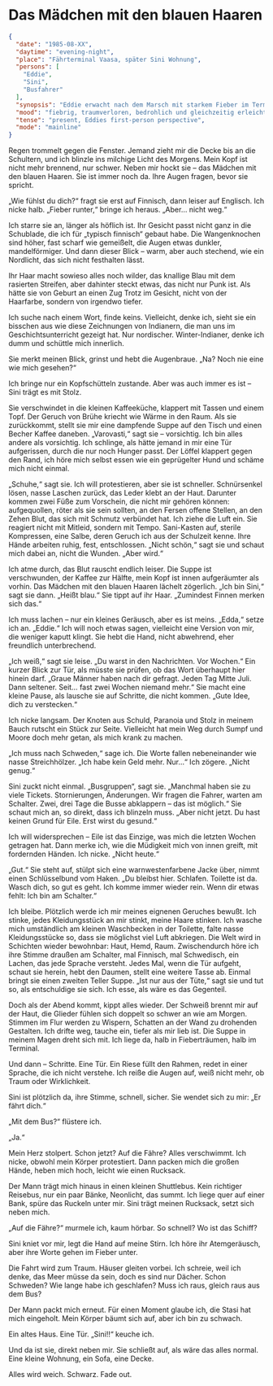 # Das Mädchen mit den blauen Haaren

```json
{
  "date": "1985-08-XX",
  "daytime": "evening-night",
  "place": "Fährterminal Vaasa, später Sini Wohnung",
  "persons": [
    "Eddie",
    "Sini",
    "Busfahrer"
  ],
  "synopsis": "Eddie erwacht nach dem Marsch mit starkem Fieber im Terminal, erlebt fiebrige Verwirrung, missversteht Sinis Worte und glaubt, sofort weiterreisen zu müssen. Ein Busfahrer trägt sie schließlich in Sinis Wohnung, wo sie zusammenbricht.",
  "mood": "fiebrig, traumverloren, bedrohlich und gleichzeitig erleichtert",
  "tense": "present, Eddies first-person perspective",
  "mode": "mainline"
}
```

Regen trommelt gegen die Fenster. Jemand zieht mir die Decke bis an die Schultern, und ich blinzle ins milchige Licht des Morgens. Mein Kopf ist nicht mehr brennend, nur schwer. Neben mir hockt sie – das Mädchen mit den blauen Haaren. Sie ist immer noch da. Ihre Augen fragen, bevor sie spricht.

„Wie fühlst du dich?“ fragt sie erst auf Finnisch, dann leiser auf Englisch. Ich nicke halb. „Fieber runter,“ bringe ich heraus. „Aber… nicht weg.“

Ich starre sie an, länger als höflich ist. Ihr Gesicht passt nicht ganz in die Schublade, die ich für „typisch finnisch“ gebaut habe. Die Wangenknochen sind höher, fast scharf wie gemeißelt, die Augen etwas dunkler, mandelförmiger. Und dann dieser Blick – warm, aber auch stechend, wie ein Nordlicht, das sich nicht festhalten lässt.

Ihr Haar macht sowieso alles noch wilder, das knallige Blau mit dem rasierten Streifen, aber dahinter steckt etwas, das nicht nur Punk ist. Als hätte sie von Geburt an einen Zug Trotz im Gesicht, nicht von der Haarfarbe, sondern von irgendwo tiefer.

Ich suche nach einem Wort, finde keins. Vielleicht, denke ich, sieht sie ein bisschen aus wie diese Zeichnungen von Indianern, die man uns im Geschichtsunterricht gezeigt hat. Nur nordischer. Winter-Indianer, denke ich dumm und schüttle mich innerlich.

Sie merkt meinen Blick, grinst und hebt die Augenbraue. „Na? Noch nie eine wie mich gesehen?“

Ich bringe nur ein Kopfschütteln zustande. Aber was auch immer es ist – Sini trägt es mit Stolz.

Sie verschwindet in die kleinen Kaffeeküche, klappert mit Tassen und einem Topf. Der Geruch von Brühe kriecht wie Wärme in den Raum. Als sie zurückkommt, stellt sie mir eine dampfende Suppe auf den Tisch und einen Becher Kaffee daneben. „Varovasti,“ sagt sie – vorsichtig. Ich bin alles andere als vorsichtig. Ich schlinge, als hätte jemand in mir eine Tür aufgerissen, durch die nur noch Hunger passt. Der Löffel klappert gegen den Rand, ich höre mich selbst essen wie ein geprügelter Hund und schäme mich nicht einmal.

„Schuhe,“ sagt sie. Ich will protestieren, aber sie ist schneller. Schnürsenkel lösen, nasse Laschen zurück, das Leder klebt an der Haut. Darunter kommen zwei Füße zum Vorschein, die nicht mir gehören können: aufgequollen, röter als sie sein sollten, an den Fersen offene Stellen, an den Zehen Blut, das sich mit Schmutz verbündet hat. Ich ziehe die Luft ein. Sie reagiert nicht mit Mitleid, sondern mit Tempo. Sani-Kasten auf, sterile Kompressen, eine Salbe, deren Geruch ich aus der Schulzeit kenne. Ihre Hände arbeiten ruhig, fest, entschlossen. „Nicht schön,“ sagt sie und schaut mich dabei an, nicht die Wunden. „Aber wird.“

Ich atme durch, das Blut rauscht endlich leiser. Die Suppe ist verschwunden, der Kaffee zur Hälfte, mein Kopf ist innen aufgeräumter als vorhin. Das Mädchen mit den blauen Haaren lächelt zögerlich. „Ich bin Sini,“ sagt sie dann. „Heißt blau.“ Sie tippt auf ihr Haar. „Zumindest Finnen merken sich das.“

Ich muss lachen – nur ein kleines Geräusch, aber es ist meins. „Edda,“ setze ich an. „Eddie.“ Ich will noch etwas sagen, vielleicht eine Version von mir, die weniger kaputt klingt. Sie hebt die Hand, nicht abwehrend, eher freundlich unterbrechend.

„Ich weiß,“ sagt sie leise. „Du warst in den Nachrichten. Vor Wochen.“ Ein kurzer Blick zur Tür, als müsste sie prüfen, ob das Wort überhaupt hier hinein darf. „Graue Männer haben nach dir gefragt. Jeden Tag Mitte Juli. Dann seltener. Seit… fast zwei Wochen niemand mehr.“ Sie macht eine kleine Pause, als lausche sie auf Schritte, die nicht kommen. „Gute Idee, dich zu verstecken.“

Ich nicke langsam. Der Knoten aus Schuld, Paranoia und Stolz in meinem Bauch rutscht ein Stück zur Seite. Vielleicht hat mein Weg durch Sumpf und Moore doch mehr getan, als mich krank zu machen.

„Ich muss nach Schweden,“ sage ich. Die Worte fallen nebeneinander wie nasse Streichhölzer. „Ich habe kein Geld mehr. Nur…“ Ich zögere. „Nicht genug.“

Sini zuckt nicht einmal. „Busgruppen“, sagt sie. „Manchmal haben sie zu viele Tickets. Stornierungen, Änderungen. Wir fragen die Fahrer, warten am Schalter. Zwei, drei Tage die Busse abklappern – das ist möglich.“ Sie schaut mich an, so direkt, dass ich blinzeln muss. „Aber nicht jetzt. Du hast keinen Grund für Eile. Erst wirst du gesund.“

Ich will widersprechen – Eile ist das Einzige, was mich die letzten Wochen getragen hat. Dann merke ich, wie die Müdigkeit mich von innen greift, mit fordernden Händen. Ich nicke. „Nicht heute.“

„Gut.“ Sie steht auf, stülpt sich eine warnwestenfarbene Jacke über, nimmt einen Schlüsselbund vom Haken. „Du bleibst hier. Schlafen. Toilette ist da. Wasch dich, so gut es geht. Ich komme immer wieder rein. Wenn dir etwas fehlt: Ich bin am Schalter.“

Ich bleibe. Plötzlich werde ich mir meines eignenen Geruches bewußt. Ich stinke, jedes Kleidungsstück an mir stinkt, meine Haare stinken. Ich wasche mich umständlich am kleinen Waschbecken in der Toilette, falte nasse Kleidungsstücke so, dass sie möglichst viel Luft abkriegen. Die Welt wird in Schichten wieder bewohnbar: Haut, Hemd, Raum. Zwischendurch höre ich ihre Stimme draußen am Schalter, mal Finnisch, mal Schwedisch, ein Lachen, das jede Sprache versteht. Jedes Mal, wenn die Tür aufgeht, schaut sie herein, hebt den Daumen, stellt eine weitere Tasse ab. Einmal bringt sie einen zweiten Teller Suppe. „Ist nur aus der Tüte,“ sagt sie und tut so, als entschuldige sie sich. Ich esse, als wäre es das Gegenteil.

Doch als der Abend kommt, kippt alles wieder. Der Schweiß brennt mir auf der Haut, die Glieder fühlen sich doppelt so schwer an wie am Morgen. Stimmen im Flur werden zu Wispern, Schatten an der Wand zu drohenden Gestalten. Ich drifte weg, tauche ein, tiefer als mir lieb ist. Die Suppe in meinem Magen dreht sich mit. Ich liege da, halb in Fieberträumen, halb im Terminal.

Und dann – Schritte. Eine Tür. Ein Riese füllt den Rahmen, redet in einer Sprache, die ich nicht verstehe. Ich reiße die Augen auf, weiß nicht mehr, ob Traum oder Wirklichkeit.

Sini ist plötzlich da, ihre Stimme, schnell, sicher. Sie wendet sich zu mir: „Er fährt dich.“

„Mit dem Bus?“ flüstere ich.

„Ja.“

Mein Herz stolpert. Schon jetzt? Auf die Fähre? Alles verschwimmt. Ich nicke, obwohl mein Körper protestiert. Dann packen mich die großen Hände, heben mich hoch, leicht wie einen Rucksack.

Der Mann trägt mich hinaus in einen kleinen Shuttlebus. Kein richtiger Reisebus, nur ein paar Bänke, Neonlicht, das summt. Ich liege quer auf einer Bank, spüre das Ruckeln unter mir. Sini trägt meinen Rucksack, setzt sich neben mich.

„Auf die Fähre?“ murmele ich, kaum hörbar. So schnell? Wo ist das Schiff?

Sini kniet vor mir, legt die Hand auf meine Stirn. Ich höre ihr Atemgeräusch, aber ihre Worte gehen im Fieber unter.

Die Fahrt wird zum Traum. Häuser gleiten vorbei. Ich schreie, weil ich denke, das Meer müsse da sein, doch es sind nur Dächer. Schon Schweden? Wie lange habe ich geschlafen? Muss ich raus, gleich raus aus dem Bus?

Der Mann packt mich erneut. Für einen Moment glaube ich, die Stasi hat mich eingeholt. Mein Körper bäumt sich auf, aber ich bin zu schwach.

Ein altes Haus. Eine Tür. „Sini!!“ keuche ich.

Und da ist sie, direkt neben mir. Sie schließt auf, als wäre das alles normal. Eine kleine Wohnung, ein Sofa, eine Decke.

Alles wird weich. Schwarz. Fade out.
